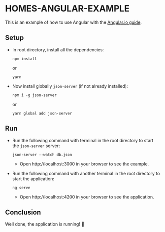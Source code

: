# HOMES-ANGULAR-EXAMPLE

This is an example of how to use Angular with the [Angular.io guide](https://angular.io/tutorial/first-app).

## Setup

- In root directory, install all the dependencies:

  ```
  npm install
  ```

  or

  ```
  yarn
  ```

- Now install globally `json-server` (if not already installed):

  ```
  npm i -g json-server
  ```

  or

  ```
  yarn global add json-server
  ```

## Run

- Run the following command with terminal in the root directory to start the `json-server` server:

  ```
  json-server --watch db.json
  ```

  - Open http://localhost:3000 in your browser to see the example.

- Run the following command with another terminal in the root directory to start the application:

  ```
  ng serve
  ```

  - Open http://localhost:4200 in your browser to see the application.

## Conclusion

Well done, the application is running! 🚀
